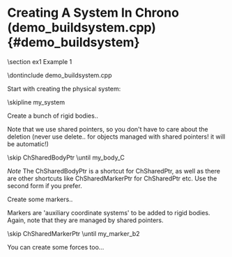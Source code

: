 Creating A System In Chrono (demo_buildsystem.cpp) {#demo_buildsystem}
==========================

\section ex1 Example 1

\dontinclude demo_buildsystem.cpp

Start with creating the physical system: 

\skipline my_system

Create a bunch of rigid bodies..

Note that we use shared pointers, so you don't have to care about the deletion (never use delete.. for objects managed with shared pointers! it will be automatic!) 

\skip ChSharedBodyPtr
\until my_body_C

_Note_
The ChSharedBodyPtr is a shortcut for ChSharedPtr<ChBody>, as well as there are other shortcuts like ChSharedMarkerPtr for ChSharedPtr<ChMarker> etc. Use the second form if you prefer. 

Create some markers..

Markers are 'auxiliary coordinate systems' to be added to rigid bodies. Again, note that they are managed by shared pointers. 

\skip ChSharedMarkerPtr
\until my_marker_b2

You can create some forces too... 